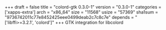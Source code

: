 +++
draft = false
title = "colord-gtk 0.3.0-1"
version = "0.3.0-1"
categories = ['xapps-extra']
arch = "x86_64"
size = "11568"
usize = "57369"
sha1sum = "9736742011c77e8452425eee0499deab2c7c8c7e"
depends = "['libffi>=3.2.1', 'colord']"
+++
GTK integration for libcolord